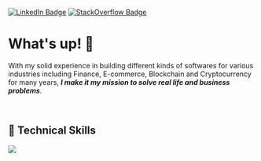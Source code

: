 [![LinkedIn Badge](https://img.shields.io/badge/LinkedIn-Profile-informational?style=flat&logo=linkedin&logoColor=0D76A8&color=0D76A8)](https://www.linkedin.com/in/braydon-coyer/)
[![StackOverflow Badge](https://img.shields.io/badge/StackOverflow-Profile-informational?style=flat&logo=stackOverflow&logoColor=orange&color=orange)](https://stackoverflow.com/users/5531941/reamon-c-sumapig)

# What's up! 👋

With my solid experience in building different kinds of softwares for various industries including Finance, E-commerce, Blockchain and Cryptocurrency for many years, **_I make it my mission to solve real life and business problems_**.

<!-- Want to know more about me? [Check out my Portfolio.](https://reamonsumapig.dev/) -->

<br>

## 💼 Technical Skills

![](https://img.shields.io/badge/JavaScript-Fronted-informational?style=flat&logo=JavaScript&logoColor=yellow&color=yellow)

<!-- ![](https://img.shields.io/badge/Code-MySQL-informational?style=flat&logo=MySQL&logoColor=blue&color=4AB197)


![](https://img.shields.io/badge/Style-CSS-informational?style=flat&logo=css3&logoColor=green&color=4AB197)
![](https://img.shields.io/badge/Style-Sass-informational?style=flat&logo=Sass&logoColor=yellow&color=4AB197)


![](https://img.shields.io/badge/Tools-Docker-informational?style=flat&logo=docker&logoColor=blue&color=4AB197)
![](https://img.shields.io/badge/Tools-NGINX-informational?style=flat&logo=nginx&logoColor=blue&color=4AB197)
![](https://img.shields.io/badge/Tools-Actions-informational?style=flat&logo=github-actions&logoColor=white&color=4AB197)
![](https://img.shields.io/badge/Tools-NPM-informational?style=flat&logo=npm&logoColor=red&color=4AB197)
![](https://img.shields.io/badge/Tools-Postman-informational?style=flat&logo=Postman&logoColor=orange&color=4AB197)
![](https://img.shields.io/badge/Tools-Photoshop-informational?style=flat&logo=Adobe-Photoshop&logoColor=blue&color=4AB197)


![](https://img.shields.io/badge/Tools-GitHub-informational?style=flat&logo=GitHub&logoColor=white&color=4AB197) -->
<!-- ![](https://img.shields.io/badge/Tools-GitLab-informational?style=flat&logo=GitLab&logoColor=orange&color=4AB197) -->
<!-- ![](https://img.shields.io/badge/Tools-Bitbucket-informational?style=flat&logo=Bitbucket&logoColor=blue&color=4AB197) -->

<!-- <details>
<summary>Educational Background</summary>

Cavite State University

Carmona, Cavite

<br>

Binan Secondary School of Applied Academics

Binan, Laguna

</details> -->
